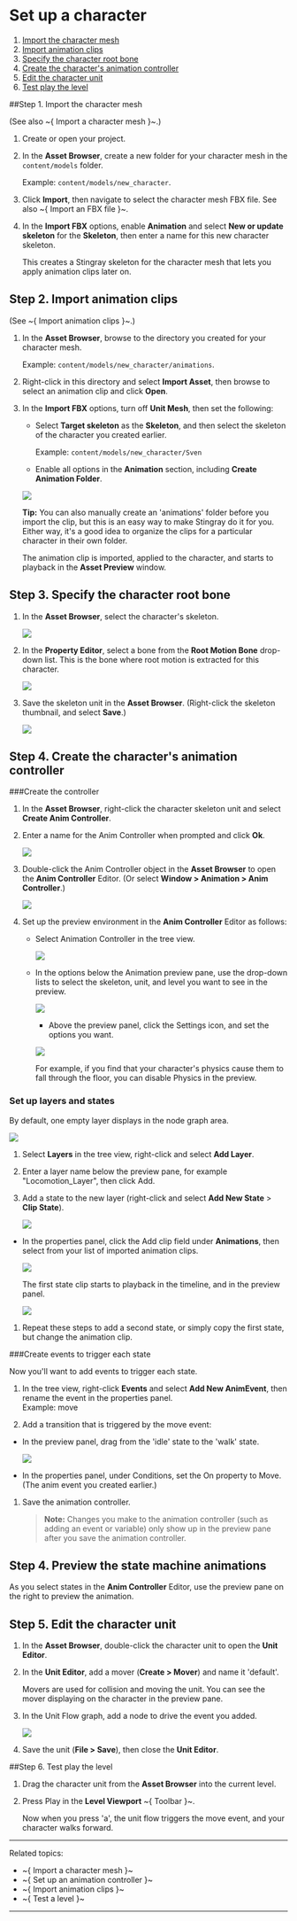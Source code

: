 # Set up a character

1. [Import the character mesh](#step1)
2. [Import animation clips](#step2)
3. [Specify the character root bone](#step3)
4. [Create the character's animation controller](#step4)
5. [Edit the character unit](#step5)
6. [Test play the level](#step6)

##Step 1. Import the character mesh <a name="step1"></a>

(See also ~{ Import a character mesh }~.)

1. Create or open your project.

1. In the **Asset Browser**, create a new folder for your character mesh in the `content/models` folder.

	Example: `content/models/new_character`.

1. Click **Import**, then navigate to select the character mesh FBX file. See also ~{ Import an FBX file }~.

1. In the **Import FBX** options, enable **Animation** and select **New or update skeleton** for the **Skeleton**, then enter a name for this new character skeleton.

	This creates a Stingray skeleton for the character mesh that lets you apply animation clips later on.


## Step 2. Import animation clips <a name="step2"></a>

(See ~{ Import animation clips }~.)

1. In the **Asset Browser**, browse to the directory you created for your character mesh.

	Example: `content/models/new_character/animations`.

1. Right-click in this directory and select **Import Asset**, then browse to select an animation clip and click **Open**.

1. In the **Import FBX** options, turn off **Unit Mesh**, then set the following:

	* Select **Target skeleton** as the **Skeleton**, and then select the skeleton of the character you created earlier.

		Example: `content/models/new_character/Sven`

	* Enable all options in the **Animation** section, including **Create Animation Folder**.

	![](../images/import_clip_settings.png)

	**Tip:** You can also manually create an 'animations' folder before you import the clip, but this is an easy way to make Stingray do it for you. Either way, it's a good idea to organize the clips for a particular character in their own folder.

	The animation clip is imported, applied to the character, and starts to playback in the **Asset Preview** window.


## Step 3. Specify the character root bone <a name="step3"></a>

1. In the **Asset Browser**, select the character's skeleton.

	![](../images/select_skeleton.png)

2. In the **Property Editor**, select a bone from the **Root Motion Bone** drop-down list.
	This is the bone where root motion is extracted for this character.

	![](../images/root_motion_bone.png)

3. Save the skeleton unit in the **Asset Browser**. (Right-click the skeleton thumbnail, and select **Save**.)

	![](../images/save_skeleton.png)


## Step 4. Create the character's animation controller <a name="step4"></a>

###Create the controller

1. In the **Asset Browser**, right-click the character skeleton unit and select **Create Anim Controller**.

2. Enter a name for the Anim Controller when prompted and click **Ok**.

	![](../images/name_ctrller.png)

2. Double-click the Anim Controller object in the **Asset Browser** to open the **Anim Controller** Editor. (Or select **Window > Animation > Anim Controller**.)

	![](../images/controller_thumbnail.png)

1. Set up the preview environment in the **Anim Controller** Editor as follows:

  	* Select Animation Controller in the tree view.

		![](../images/anim_ctrlr_selected.png)

  	* In the options below the Animation preview pane, use the drop-down lists to select the skeleton, unit, and level you want to see in the preview.

		![](../images/anim_ctrl_general.png)

		* Above the preview panel, click the Settings icon, and set the options you want.

		![](../images/animCtrl_preview_gear.png)

		For example, if you find that your character's physics cause them to fall through the floor, you can disable Physics in the preview.

### Set up layers and states

By default, one empty layer displays in the node graph area.

![](../images/empty_layer.png)

1. Select **Layers** in the tree view, right-click and select **Add Layer**.

1. Enter a layer name below the preview pane, for example "Locomotion_Layer", then click Add.

1. Add a state to the new layer (right-click and select **Add New State** > **Clip State**).

	![](../images/add_state.png)

  * In the properties panel, click the Add clip field under **Animations**, then select from your list of imported animation clips.

	![](../images/add_clip.png)

	The first state clip starts to playback in the timeline, and in the preview panel.

	![](../images/select_state_clip.png)

1. Repeat these steps to add a second state, or simply copy the first state, but change the animation clip.

###Create events to trigger each state

Now you'll want to add events to trigger each state.

1. In the tree view, right-click **Events** and select **Add New AnimEvent**, then rename the event in the properties panel.
<br>Example: move

1. Add a transition that is triggered by the move event:

- In the preview panel, drag from the 'idle' state to the 'walk' state.

	![](../gifs/create_transition.gif)

- In the properties panel, under Conditions, set the On property to Move. (The anim event you created earlier.)

1. Save the animation controller.

	> **Note:** Changes you make to the animation controller (such as adding an event or variable) only show up in the preview pane after you save the animation controller.


## Step 4. Preview the state machine animations <a name="step4"></a>


As you select states in the **Anim Controller** Editor, use the preview pane on the right to preview the animation.



## Step 5. Edit the character unit <a name="step5"></a>


1. In the **Asset Browser**, double-click the character unit to open the **Unit Editor**.

1. In the **Unit Editor**, add a mover (**Create > Mover**) and name it 'default'.

	Movers are used for collision and moving the unit. You can see the mover displaying on the character in the preview pane.

1. In the Unit Flow graph, add a node to drive the event you added.

	![](../images/add_animctrl_node.png)

1. Save the unit (**File > Save**), then close the **Unit Editor**.


##Step 6. Test play the level <a name="step6"></a>


1. Drag the character unit from the **Asset Browser** into the current level.

2. Press Play in the **Level Viewport** ~{ Toolbar }~.

	Now when you press 'a', the unit flow triggers the move event, and your character walks forward.

---
Related topics:
-	~{ Import a character mesh }~
-	~{ Set up an animation controller }~
-	~{ Import animation clips }~
-	~{ Test a level }~
---
